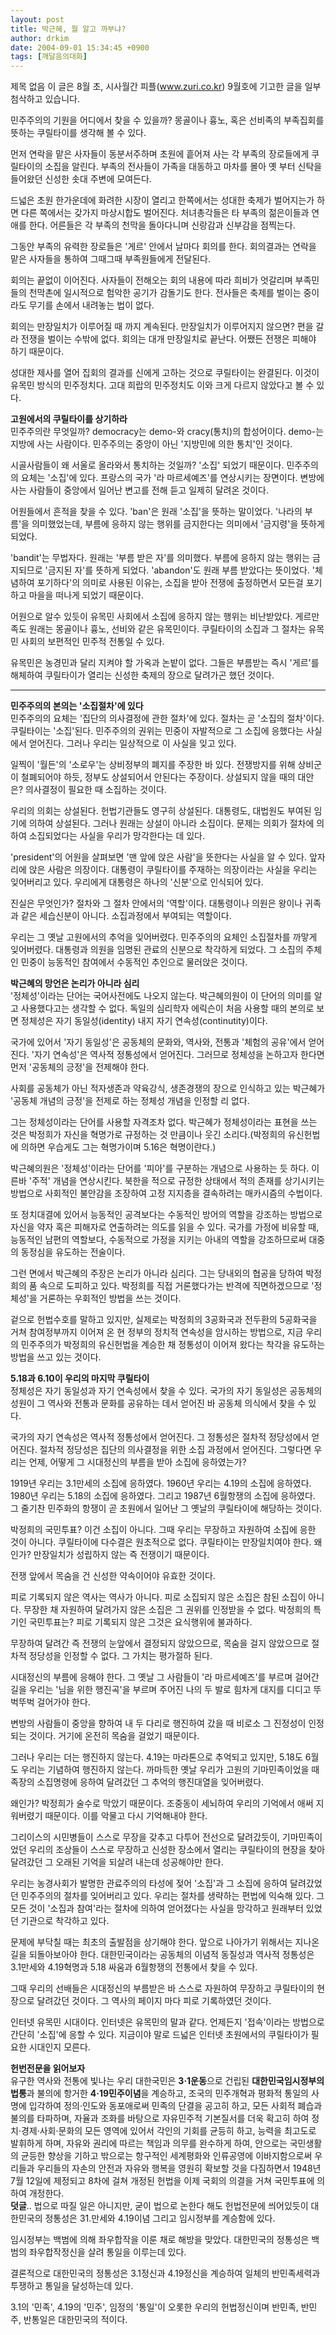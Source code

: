 ```yaml
---
layout: post
title: 박근혜, 뭘 알고 까부냐?
author: drkim
date: 2004-09-01 15:34:45 +0900
tags: [깨달음의대화]
---
```

 제목 없음 이 글은 8월 초, 시사월간 피플(www.zuri.co.kr) 9월호에 기고한 글을 일부 첨삭하고 있습니다. 

    
  
   
  
민주주의의 기원을 어디에서 찾을 수 있을까? 몽골이나 흉노, 혹은 선비족의 부족집회를 뜻하는 쿠릴타이를 생각해 볼 수 있다.    
  
먼저 연락을 맡은 사자들이 동분서주하며 초원에 흩어져 사는 각 부족의 장로들에게 쿠릴타이의 소집을 알린다. 부족의 전사들이 가족을 대동하고 마차를 몰아 옛 부터 신탁을 들어왔던 신성한 솟대 주변에 모여든다. 
  
  
드넓은 초원 한가운데에 화려한 시장이 열리고 한쪽에서는 성대한 축제가 벌어지는가 하면 다른 쪽에서는 갖가지 마상시합도 벌어진다. 처녀총각들은 타 부족의 젊은이들과 연애를 한다. 어른들은 각 부족의 천막을 돌아다니며 신랑감과 신부감을 점찍는다.    
  
그동안 부족의 유력한 장로들은 '게르' 안에서 날마다 회의를 한다. 회의결과는 연락을 맡은 사자들을 통하여 그때그때 부족원들에게 전달된다. 
  
  
회의는 끝없이 이어진다. 사자들이 전해오는 회의 내용에 따라 희비가 엇갈리며 부족민들의 천막촌에 일시적으로 험악한 공기가 감돌기도 한다. 전사들은 축제를 벌이는 중이라도 무기를 손에서 내려놓는 법이 없다.    
  
회의는 만장일치가 이루어질 때 까지 계속된다. 만장일치가 이루어지지 않으면? 편을 갈라 전쟁을 벌이는 수밖에 없다. 회의는 대개 만장일치로 끝난다. 어쨌든 전쟁은 피해야 하기 때문이다.    
  
성대한 제사를 열어 집회의 결과를 신에게 고하는 것으로 쿠릴타이는 완결된다. 이것이 유목민 방식의 민주정치다. 고대 희랍의 민주정치도 이와 크게 다르지 않았다고 볼 수 있다.    
  
**고원에서의 쿠릴타이를 상기하라**  
민주주의란 무엇일까? democracy는 demo-와 cracy(통치)의 합성어이다. demo-는 지방에 사는 사람이다. 민주주의는 중앙이 아닌 '지방민에 의한 통치'인 것이다.    
  
시골사람들이 왜 서울로 올라와서 통치하는 것일까? '소집' 되었기 때문이다. 민주주의의 요체는 '소집'에 있다. 프랑스의 국가 '라 마르세예즈'를 연상시키는 장면이다. 변방에 사는 사람들이 중앙에서 일어난 변고를 전해 듣고 일제히 달려온 것이다.    
  
어원들에서 흔적을 찾을 수 있다. 'ban'은 원래 '소집'을 뜻하는 말이었다. '나라의 부름'을 의미했었는데, 부름에 응하지 않는 행위를 금지한다는 의미에서 '금지령'을 뜻하게 되었다.    
  
'bandit'는 무법자다. 원래는 '부름 받은 자'를 의미했다. 부름에 응하지 않는 행위는 금지되므로 '금지된 자'를 뜻하게 되었다. 'abandon'도 원래 부름 받았다는 뜻이었다. '체념하여 포기하다'의 의미로 사용된 이유는, 소집을 받아 전쟁에 출정하면서 모든걸 포기하고 마을을 떠나게 되었기 때문이다.    
  
어원으로 알수 있듯이 유목민 사회에서 소집에 응하지 않는 행위는 비난받았다. 게르만족도 원래는 몽골이나 흉노, 선비와 같은 유목민이다. 쿠릴타이의 소집과 그 절차는 유목민 사회의 보편적인 민주적 전통일 수 있다.    
  
유목민은 농경민과 달리 지켜야 할 가옥과 논밭이 없다. 그들은 부름받는 즉시 '게르'를 해체하여 쿠릴타이가 열리는 신성한 축제의 장으로 달려가곤 했던 것이다.   
****  
**민주주의의 본의는 '소집절차'에 있다**  
민주주의의 요체는 '집단의 의사결정에 관한 절차'에 있다. 절차는 곧 '소집의 절차'이다. 쿠릴타이는 '소집'된다. 민주주의의 권위는 민중이 자발적으로 그 소집에 응했다는 사실에서 얻어진다. 그러나 우리는 일상적으로 이 사실을 잊고 있다.    
  
일찍이 '월든'의 '소로우'는 상비정부의 폐지를 주장한 바 있다. 전쟁방지를 위해 상비군이 철폐되어야 하듯, 정부도 상설되어서 안된다는 주장이다. 상설되지 않을 때의 대안은? 의사결정이 필요한 때 소집하는 것이다.    
  
우리의 의회는 상설된다. 헌법기관들도 영구히 상설된다. 대통령도, 대법원도 부여된 임기에 의하여 상설된다. 그러나 원래는 상설이 아니라 소집이다. 문제는 의회가 절차에 의하여 소집되었다는 사실을 우리가 망각한다는 데 있다. 
  
  
'president'의 어원을 살펴보면 '맨 앞에 앉은 사람'을 뜻한다는 사실을 알 수 있다. 앞자리에 앉은 사람은 의장이다. 대통령이 쿠릴타이를 주재하는 의장이라는 사실을 우리는 잊어버리고 있다. 우리에게 대통령은 하나의 '신분'으로 인식되어 있다.    
  
진실은 무엇인가? 절차와 그 절차 안에서의 '역할'이다. 대통령이나 의원은 왕이나 귀족과 같은 세습신분이 아니다. 소집과정에서 부여되는 역할이다. 
  
  
우리는 그 옛날 고원에서의 추억을 잊어버렸다. 민주주의의 요체인 소집절차를 까맣게 잊어버렸다. 대통령과 의원을 임명된 관료의 신분으로 착각하게 되었다. 그 소집의 주체인 민중이 능동적인 참여에서 수동적인 추인으로 물러앉은 것이다.    
  
**박근혜의 망언은 논리가 아니라 심리**  
'정체성'이라는 단어는 국어사전에도 나오지 않는다. 박근혜의원이 이 단어의 의미를 알고 사용했다고는 생각할 수 없다. 독일의 심리학자 에릭슨이 처음 사용할 때의 본의로 보면 정체성은 자기 동일성(identity) 내지 자기 연속성(continutity)이다.    
  
국가에 있어서 '자기 동일성'은 공동체의 문화와, 역사와, 전통과 '체험의 공유'에서 얻어진다. '자기 연속성'은 역사적 정통성에서 얻어진다. 그러므로 정체성을 논하고자 한다면 먼저 '공동체의 긍정'을 전제해야 한다.    
  
사회를 공동체가 아닌 적자생존과 약육강식, 생존경쟁의 장으로 인식하고 있는 박근혜가 '공동체 개념의 긍정'을 전제로 하는 정체성 개념을 인정할 리 없다.    
  
그는 정체성이라는 단어를 사용할 자격조차 없다. 박근혜가 정체성이라는 표현을 쓰는 것은 박정희가 자신을 혁명가로 규정하는 것 만큼이나 웃긴 소리다.(박정희의 유신헌법에 의하면 우습게도 그는 혁명가이며 5.16은 혁명이란다.)    
  
박근혜의원은 '정체성'이라는 단어를 '피아'를 구분하는 개념으로 사용하는 듯 하다. 이른바 '주적' 개념을 연상시킨다. 북한을 적으로 규정한 상태에서 적의 존재를 상기시키는 방법으로 사회적인 불안감을 조장하여 고정 지지층을 결속하려는 매카시즘의 수법이다.    
  
또 정치대결에 있어서 능동적인 공격보다는 수동적인 방어의 역할을 강조하는 방법으로 자신을 약자 혹은 피해자로 연출하려는 의도를 읽을 수 있다. 국가를 가정에 비유할 때, 능동적인 남편의 역할보다, 수동적으로 가정을 지키는 아내의 역할을 강조하므로써 대중의 동정심을 유도하는 전술이다. 
  
  
그런 면에서 박근혜의 주장은 논리가 아니라 심리다. 그는 당내외의 협공을 당하여 박정희의 품 속으로 도피하고 있다. 박정희를 직접 거론했다가는 반격에 직면하겠으므로 '정체성'을 거론하는 우회적인 방법을 쓰는 것이다.    
  
겉으로 헌법수호를 말하고 있지만, 실제로는 박정희의 3공화국과 전두환의 5공화국을 거쳐 참여정부까지 이어져 온 현 정부의 정치적 연속성을 암시하는 방법으로, 지금 우리의 민주주의가 박정희의 유신헌법을 계승한 채 정통성이 이어져 왔다는 착각을 유도하는 방법을 쓰고 있는 것이다. 
  
  
**5.18과 6.10이 우리의 마지막 쿠릴타이**  
정체성은 자기 동일성과 자기 연속성에서 찾을 수 있다. 국가의 자기 동일성은 공동체의 성원이 그 역사와 전통과 문화를 공유하는 데서 얻어진 바 공동체 의식에서 찾을 수 있다.    
  
국가의 자기 연속성은 역사적 정통성에서 얻어진다. 그 정통성은 절차적 정당성에서 얻어진다. 절차적 정당성은 집단의 의사결정을 위한 소집 과정에서 얻어진다. 그렇다면 우리는 언제, 어떻게 그 시대정신의 부름을 받아 소집에 응하였는가?    
  
1919년 우리는 3.1만세의 소집에 응하였다. 1960년 우리는 4.19의 소집에 응하였다. 1980년 우리는 5.18의 소집에 응하였다. 그리고 1987년 6월항쟁의 소집에 응하였다. 그 줄기찬 민주화의 항쟁이 곧 초원에서 일어난 그 옛날의 쿠릴타이에 해당하는 것이다.    
  
박정희의 국민투표? 이건 소집이 아니다. 그때 우리는 무장하고 자원하여 소집에 응한 것이 아니다. 쿠릴타이에 다수결은 원초적으로 없다. 쿠릴타이는 만장일치여야 한다. 왜인가? 만장일치가 성립하지 않는 즉 전쟁이기 때문이다.    
  
전쟁 앞에서 목숨을 건 신성한 약속이어야 유효한 것이다.    
  
피로 기록되지 않은 역사는 역사가 아니다. 피로 소집되지 않은 소집은 참된 소집이 아니다. 무장한 채 자원하여 달려가지 않은 소집은 그 권위를 인정받을 수 없다. 박정희의 특기인 국민투표는? 피로 기록되지 않은 그것은 요식행위에 불과하다.    
  
무장하여 달려간 즉 전쟁의 눈앞에서 결정되지 않았으므로, 목숨을 걸지 않았으므로 절차적 정당성을 인정할 수 없다. 그 가치는 평가절하 된다. 
  
  
시대정신의 부름에 응해야 한다. 그 옛날 그 사람들이 '라 마르세예즈'를 부르며 걸어간 길을 우리는 '님을 위한 행진곡'을 부르며 주어진 나의 두 발로 힘차게 대지를 디디고 뚜벅뚜벅 걸어가야 한다.    
  
변방의 사람들이 중앙을 향하여 내 두 다리로 행진하여 갔을 때 비로소 그 진정성이 인정되는 것이다. 거기에 온전히 목숨을 걸었기 때문이다. 
  
  
그러나 우리는 더는 행진하지 않는다. 4.19는 마라톤으로 추억되고 있지만, 5.18도 6월도 우리는 기념하여 행진하지 않는다. 까마득한 옛날 우리가 고원의 기마민족이었을 때 족장의 소집명령에 응하여 달려갔던 그 추억의 행진대열을 잊어버렸다.    
  
왜인가? 박정희가 술수로 막았기 때문이다. 조중동이 세뇌하여 우리의 기억에서 애써 지워버렸기 때문이다. 이를 악물고 다시 기억해내야 한다. 
  
  
그리이스의 시민병들이 스스로 무장을 갖추고 다투어 전선으로 달려갔듯이, 기마민족이었던 우리의 조상들이 스스로 무장하고 신성한 장소에서 열리는 쿠릴타이의 현장을 찾아 달려갔던 그 오래된 기억을 되살려 내는데 성공해야만 한다.    
  
우리는 농경사회가 발명한 관료주의의 타성에 젖어 '소집'과 그 소집에 응하여 달려갔었던 민주주의의 절차를 잊어버리고 있다. 우리는 절차를 생략하는 편법에 익숙해 있다. 그 모든 것이 '소집과 참여'라는 절차에 의하여 얻어졌다는 사실을 망각하고 원래부터 있었던 기관으로 착각하고 있다. 
  
  
문제에 부닥칠 때는 최초의 출발점을 상기해야 한다. 앞으로 나아가기 위해서는 지나온 길을 되돌아보아야 한다. 대한민국이라는 공동체의 이념적 동질성과 역사적 정통성은 3.1만세와 4.19혁명과 5.18 싸움과 6월항쟁의 전통에서 찾을 수 있다.    
  
그때 우리의 선배들은 시대정신의 부름받은 바 스스로 자원하여 무장하고 쿠릴타이의 현장으로 달려갔던 것이다. 그 역사의 페이지 마다 피로 기록하였던 것이다.    
  
인터넷 유목민 시대이다. 인터넷은 유목민의 말과 같다. 언제든지 '접속'이라는 방법으로 간단히 '소집'에 응할 수 있다. 지금이야 말로 드넓은 인터넷 초원에서의 쿠릴타이가 필요한 시대인지 모른다.    
  
**헌번전문을 읽어보자**  
유구한 역사와 전통에 빛나는 우리 대한국민은 **3·1운동**으로 건립된 **대한민국임시정부의 법통**과 불의에 항거한 **4·19민주이념**을 계승하고, 조국의 민주개혁과 평화적 통일의 사명에 입각하여 정의·인도와 동포애로써 민족의 단결을 공고히 하고, 모든 사회적 폐습과 불의를 타파하며, 자율과 조화를 바탕으로 자유민주적 기본질서를 더욱 확고히 하여 정치·경제·사회·문화의 모든 영역에 있어서 각인의 기회를 균등히 하고, 능력을 최고도로 발휘하게 하며, 자유와 권리에 따르는 책임과 의무를 완수하게 하여, 안으로는 국민생활의 균등한 향상을 기하고 밖으로는 항구적인 세계평화와 인류공영에 이바지함으로써 우리들과 우리들의 자손의 안전과 자유와 행복을 영원히 확보할 것을 다짐하면서 1948년 7월 12일에 제정되고 8차에 걸쳐 개정된 헌법을 이제 국회의 의결을 거쳐 국민투표에 의하여 개정한다.   
**덧글**.. 법으로 따질 일은 아니지만, 굳이 법으로 논한다 해도 헌법전문에 씌어있듯이 대한민국의 정통성은 31.만세와 4.19이념 그리고 임시정부를 계승함에 있다.    
  
임시정부는 백범에 의해 좌우합작을 이룬 채로 해방을 맞았다. 대한민국의 정통성은 백범의 좌우합작정신을 살려 통일을 이루는데 있다.    
  
결론적으로 대한민국의 정통성은 3.1정신과 4.19정신을 계승하여 일체의 반민족세력과 투쟁하고 통일을 달성하는데 있다.    
  
3.1의 '민족', 4.19의 '민주', 임정의 '통일'이 오롯한 우리의 헌법정신이며 반민족, 반민주, 반통일은 대한민국의 적이다.